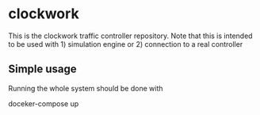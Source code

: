 # clockwork
This is the clockwork traffic controller repository. Note that this is intended to be used with 1) simulation engine or 2) connection to a real controller

## Simple usage

Running the whole system should be done with

  doceker-compose up



